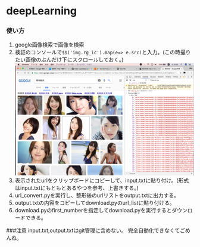 # deepLearning

### 使い方

1. google画像検索で画像を検索
2. 検証のコンソールで`$$('img.rg_ic').map(e=> e.src)`と入力。(この時撮りたい画像のぶんだけ下にスクロールしておく。)　
![screenshot1](screenshot1.png "screenshot1")
3. 表示されたurlをクリップボードにコピーして、input.txtに貼り付け。(形式はinput.txtにもともとあるやつを参考、上書きする。)
4. url_convert.pyを実行し、整形後のurlリストをoutput.txtに出力する。
5. output.txtの内容をコピーしてdownload.pyのurl_listに貼り付ける。
6. download.pyのfirst_numberを指定してdownload.pyを実行するとダウンロードできる。

###注意
input.txt,output.txtはgit管理に含めない。
完全自動化できなくてごめんね。

